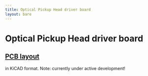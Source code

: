 ```yaml
---
title: Optical Pickup Head driver board
layout: bare
---
```


# Optical Pickup Head driver board

<div class="CAD_files">
  <h2><a href="/projects/oph/pcb/OPH Driver Mk 2.kicad_pcb">PCB layout</a></h2> in KiCAD format. Note: currently under active development!
</div>
